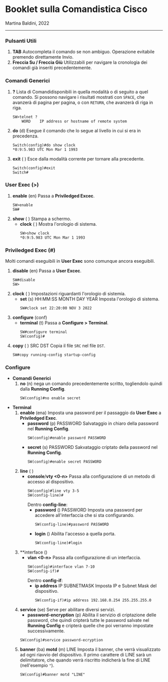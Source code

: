 # Booklet sulla Comandistica Cisco
Martina Baldini, 2022
***
### Pulsanti Utili
1. **TAB**
    Autocompleta il comando se non ambiguo. Operazione evitabile premendo direttamente Invio.
2. **Freccia Su / Freccia Giù**
    Utilizzabili per navigare la cronologia dei comandi già inseriti precedentemente.
### Comandi Generici
1. **?**
Lista di Comandidisponibili in quella modalità o di seguito a quel comando. Si possono navigare i risultati mostrati con `SPACE`, che avanzerà di pagina per pagina, o con `RETURN`, che avanzerà di riga in riga.
    ```
    SW>telnet ?
        WORD    IP address or hostname of remote system
    ```
2. **do** (d)
Esegue il comando che lo segue al livello in cui si era in precedenza.
    ```
    Switch(config)#do show clock
    *0:9:5.983 UTC Mon Mar 1 1993
    ```
3. **exit** ( )
Esce dalla modalità corrente per tornare alla precedente.
    ```
    Switch(config)#exit
    Switch#
    ```
 
### User Exec (>)
1. **enable** (en)
    Passa a **Priviledged Excec**.
    ```
    SW>enable
    SW#
    ```
2. **show** ( )
    Stampa a schermo.
    - **clock** ( )
        Mostra l'orologio di sistema.
        ```
        SW>show clock
        *0:9:5.983 UTC Mon Mar 1 1993
        ```

### Priviledged Exec (#)
Molti comandi eseguibili in **User Exec** sono comunque ancora eseguibili.
1. **disable** (en)
    Passa a **User Excec**.
    ```
    SW#disable
    SW>
    ```
2. **clock** ( )
    Impostazioni riguardanti l'orologio di sistemia.
    - **set** (s) HH:MM:SS MONTH DAY YEAR
        Imposta l'orologio di sistema.
        ```
        SW#clock set 22:20:00 NOV 3 2022
        ```
3. **configure** (conf)
    -  **terminal** (t)
        Passa a **Configure > Terminal**.
        ```
        SW#configure terminal
        SW(config)#
        ```
4. **copy** ( ) SRC DST
    Copia il file `SRC` nel file `DST`.
   ```
   SW#copy running-config startup-config
   ```

### Configure
- **Comandi Generici**
    1. **no** (n)
        nega un comando precedentemente scritto, togliendolo quindi dalla **Running Config**.
        ```
        SW(config)#no enable secret
        ```
- **Terminal**
    1. **enable** (ena)
    Imposta una password per il passaggio da **User Exec** a **Priviledged Exec**.
        - **password** \(p\) PASSWORD
            Salvataggio in chiaro della password nel **Running Config**.
            ```
            SW(config)#enable password PASSWORD
            ```
        - **secret** (s) PASSWORD
            Sakvataggio criptato della password nel **Running Config**.
            ```
            SW(config)#enable secret PASSWORD
    2. **line** ( )
        - **console**/**vty <0-n>**
            Passa alla configurazione di un metodo di accesso al dispositivo.
            ```
            SW(config)#line vty 3-5
            SW(config-line)#
            ```
            Dentro **config-line**:
            - **password** () PASSWORD
                Imposta una password per accedere all'interfaccia che si sta configurando.
                ```
                SW(config-line)#password PASSWORD
                ```
            - **login** ()
                Abilita l'accesso a quella porta.
                ```
                SW(config-line)#login
                ```
    3. **interface () 
        - **vlan <0-n>**
            Passa alla configurazione di un interfaccia.
            ```
            SW(config)#interface vlan 7-10
            SW(config-if)#
            ```
            Dentro **config-if**:
            - **ip address** IP SUBNETMASK
            Imposta IP e Subnet Mask del dispositivo.
                ```
                SW(config-if)#ip address 192.168.0.254 255.255.255.0
                ```
    4. **service** (se)
        Serve per abilitare diversi servizi.
        - **password-encryption** \(p\)
            Abilita il servizio di criptazione delle password, che quindi cripterà tutte le password salvate nel **Running Config** e cripterà quelle che poi verranno impostate successivamente.
         ```
        SW(config)#service password-ecryption
        ```
    5. **banner** (ba) **motd** (m) LINE
        Imposta il banner, che verrà visualizzato ad ogni riavvio del dispositivo. Il primo carattere di LINE sarà un delimitatore, che quando verrà riscritto indicherà la fine di LINE (nell'esempio `"`).
        ```
        SW(config)#banner motd "LINE"
        ```
